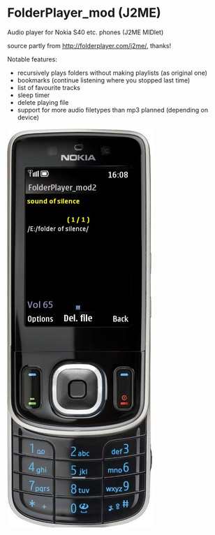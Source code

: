 # FolderPlayer_mod (J2ME)
Audio player for Nokia S40 etc. phones (J2ME MIDlet)

source partly from http://folderplayer.com/j2me/, thanks!

Notable features: 
- recursively plays folders without making playlists (as original one) 
- bookmarks (continue listening where you stopped last time)
- list of favourite tracks
- sleep timer
- delete playing file
- support for more audio filetypes than mp3 planned (depending on device)

<img src="https://github.com/nofishonfriday/FolderPlayer_mod/blob/master/FP_mod2.jpg" alt="hi" class="inline"/>
